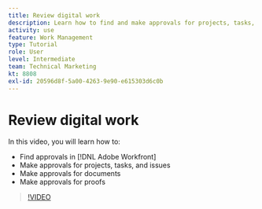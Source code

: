 ```yaml
---
title: Review digital work
description: Learn how to find and make approvals for projects, tasks, issues, documents, and proofs in [!DNL Adobe Workfront].
activity: use
feature: Work Management
type: Tutorial
role: User
level: Intermediate
team: Technical Marketing
kt: 8808
exl-id: 20596d8f-5a00-4263-9e90-e615303d6c0b
---
```

# Review digital work

In this video, you will learn how to:

* Find approvals in [!DNL Adobe Workfront]
* Make approvals for projects, tasks, and issues
* Make approvals for documents
* Make approvals for proofs

>[!VIDEO](https://video.tv.adobe.com/v/335108/?quality=12)

<!---
learn more URLS
Approving work
Home area for Reviewers
Guides
Home overview for Reviewers
Issue page overview
--->
